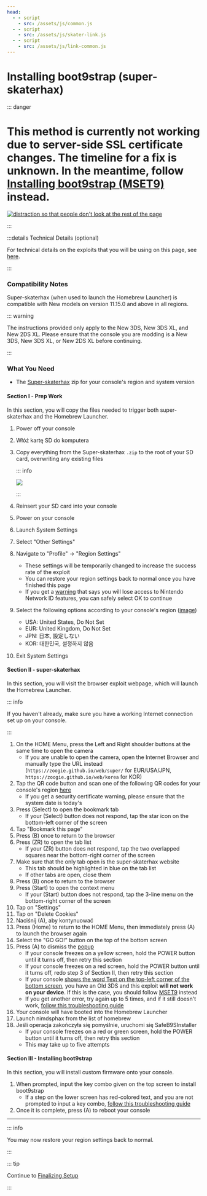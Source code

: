 ```yaml
---
head:
  - - script
    - src: /assets/js/common.js
  - - script
    - src: /assets/js/skater-link.js
  - - script
    - src: /assets/js/link-common.js
---
```


# Installing boot9strap (super-skaterhax)

::: danger

# This method is currently **not working** due to server-side SSL certificate changes. The timeline for a fix is unknown. In the meantime, follow [Installing boot9strap (MSET9)](installing-boot9strap-\(mset9\)) instead.

[![distraction so that people don't look at the rest of the page](/images/distraction.gif)](installing-boot9strap-\(mset9\))

:::

:::details Technical Details (optional)

For technical details on the exploits that you will be using on this page, see [here](https://github.com/zoogie/super-skaterhax).

:::

### Compatibility Notes

Super-skaterhax (when used to launch the Homebrew Launcher) is compatible with New models on version 11.15.0 and above in all regions.

::: warning

The instructions provided only apply to the New 3DS, New 3DS XL, and New 2DS XL. Please ensure that the console you are modding is a New 3DS, New 3DS XL, or New 2DS XL before continuing.

:::

### What You Need

- The [Super-skaterhax](https://skater.nintendohomebrew.com) zip for your console's region and system version

#### Section I - Prep Work

In this section, you will copy the files needed to trigger both super-skaterhax and the Homebrew Launcher.

1. Power off your console

2. Włóż kartę SD do komputera

3. Copy everything from the Super-skaterhax `.zip` to the root of your SD card, overwriting any existing files

    ::: info

    ![](/images/screenshots/skaterhax/skater-root-layout.png)

    :::

4. Reinsert your SD card into your console

5. Power on your console

6. Launch System Settings

7. Select "Other Settings"

8. Navigate to "Profile" -> "Region Settings"
    - These settings will be temporarily changed to increase the success rate of the exploit
    - You can restore your region settings back to normal once you have finished this page
    - If you get a [warning](/images/screenshots/skaterhax/country-change-notice.png) that says you will lose access to Nintendo Network ID features, you can safely select OK to continue

9. Select the following options according to your console's region ([image](/images/screenshots/skaterhax/skater-lang.png))
    - USA: United States, Do Not Set
    - EUR: United Kingdom, Do Not Set
    - JPN: 日本, 設定しない
    - KOR: 대한민국, 설정하지 않음

10. Exit System Settings

#### Section II - super-skaterhax

In this section, you will visit the browser exploit webpage, which will launch the Homebrew Launcher.

::: info

If you haven't already, make sure you have a working Internet connection set up on your console.

:::

1. On the HOME Menu, press the Left and Right shoulder buttons at the same time to open the camera
    - If you are unable to open the camera, open the Internet Browser and manually type the URL instead (`https://zoogie.github.io/web/super/` for EUR/USA/JPN, `https://zoogie.github.io/web/korea` for KOR)
2. Tap the QR code button and scan one of the following QR codes for your console's region [here](https://user-images.githubusercontent.com/28328903/226086338-585bfdac-0aac-44c0-b413-89206d2815d8.png)
    - If you get a security certificate warning, please ensure that the system date is today's
3. Press (Select) to open the bookmark tab
    - If your (Select) button does not respond, tap the star icon on the bottom-left corner of the screen
4. Tap "Bookmark this page"
5. Press (B) once to return to the browser
6. Press (ZR) to open the tab list
    - If your (ZR) button does not respond, tap the two overlapped squares near the bottom-right corner of the screen
7. Make sure that the only tab open is the super-skaterhax website
    - This tab should be highlighted in blue on the tab list
    - If other tabs are open, close them
8. Press (B) once to return to the browser
9. Press (Start) to open the context menu
    - If your (Start) button does not respond, tap the 3-line menu on the bottom-right corner of the screen
10. Tap on "Settings"
11. Tap on "Delete Cookies"
12. Naciśnij (A), aby kontynuować
13. Press (Home) to return to the HOME Menu, then immediately press (A) to launch the browser again
14. Select the "GO GO!" button on the top of the bottom screen
15. Press (A) to dismiss the [popup](/images/screenshots/skaterhax/skater-popup.png)
    - If your console freezes on a yellow screen, hold the POWER button until it turns off, then retry this section
    - If your console freezes on a red screen, hold the POWER button until it turns off, redo step 3 of Section II, then retry this section
    - If your console [shows the word Text on the top-left corner of the bottom screen](/images/screenshots/skaterhax/skater-old3ds.png), you have an Old 3DS and this exploit **will not work on your device**. If this is the case, you should follow [MSET9](installing-boot9strap-\(mset9\)) instead
    - If you get another error, try again up to 5 times, and if it still doesn't work, [follow this troubleshooting guide](troubleshooting-super-skaterhax)
16. Your console will have booted into the Homebrew Launcher
17. Launch nimdsphax from the list of homebrew
18. Jeśli operacja zakończyła się pomyślnie, uruchomi się SafeB9SInstaller
    - If your console freezes on a red or green screen, hold the POWER button until it turns off, then retry this section
    - This may take up to five attempts

#### Section III - Installing boot9strap

In this section, you will install custom firmware onto your console.

1. When prompted, input the key combo given on the top screen to install boot9strap
    - If a step on the lower screen has red-colored text, and you are not prompted to input a key combo, [follow this troubleshooting guide](troubleshooting-super-skaterhax)
2. Once it is complete, press (A) to reboot your console

<!--@include: ./_include/configure-luma3ds.md -->

<!--@include: ./_include/luma3ds-installed-note.md -->

___

::: info

You may now restore your region settings back to normal.

:::

::: tip

Continue to [Finalizing Setup](finalizing-setup)

:::
